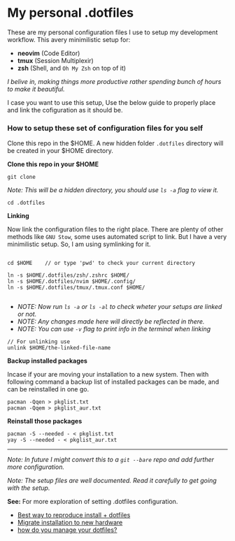 # My personal .dotfiles
These are my personal configuration files I use to setup my development workflow. This avery minimilistic setup for:
* **neovim** (Code Editor)
* **tmux** (Session Multiplexir)
* **zsh** (Shell, and `Oh My Zsh` on top of it)

*I belive in, making things more productive rather spending bunch of hours to make it beautiful.*



I case you want to use this setup, Use the below guide to properly place and link the cofiguration as it should be.


### How to setup these set of configuration files for you self
Clone this repo in the $HOME. A new hidden folder `.dotfiles` directory will be created in your $HOME directory.

**Clone this repo in your $HOME**
```
git clone 

```
*Note: This will be a hidden directory, you should use `ls -a` flag to view it.*

```
cd .dotfiles
``` 
**Linking**

Now link the configuration files to the right place. There are plenty of other methods like `GNU Stow`, some uses automated script to link. But I have a very minimilistic setup. So, I am using symlinking for it.

```

cd $HOME    // or type 'pwd' to check your current directory

ln -s $HOME/.dotfiles/zsh/.zshrc $HOME/
ln -s $HOME/.dotfiles/nvim $HOME/.config/
ln -s $HOME/.dotfiles/tmux/.tmux.conf $HOME/


```
* *NOTE:  Now run `ls -a` or `ls -al` to check wheter your setups are linked or not.*
* *NOTE: Any changes made here will directly be reflected in there.*
* *NOTE: You can use `-v` flag to print info in the terminal when linking*

```
// For unlinking use
unlink $HOME/the-linked-file-name
```


**Backup installed packages**

Incase if your are moving your installation to a new system. Then with following command a backup list of installed packages can be made, and can be reinstalled in one go.

```
pacman -Qqen > pkglist.txt
pacman -Qqem > pkglist_aur.txt

```
**Reinstall those packages**

```
pacman -S --needed - < pkglist.txt
yay -S --needed - < pkglist_aur.txt

```

---
*Note: In future I might convert this to a `git --bare` repo and add further more configuration.*

*Note: The setup files are well documented. Read it carefully to get going with the setup.*

**See:** For more exploration of setting .dotfiles configuration.
* [Best way to reproduce install + dotfiles]("https://www.reddit.com/r/archlinux/comments/15adjk2/best_way_to_reproduce_install_dotfiles/")
* [Migrate installation to new hardware]("https://wiki.archlinux.org/title/Migrate_installation_to_new_hardware")
* [how do you manage your dotfiles?]("https://www.reddit.com/r/linux4noobs/comments/sk5fm5/how_do_you_manage_your_dotfiles/")
